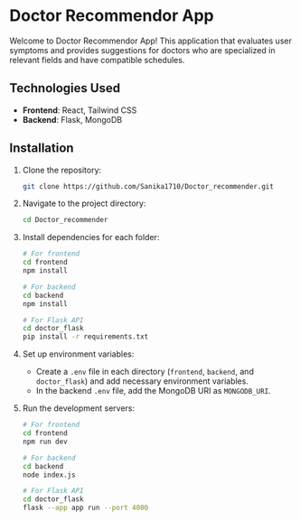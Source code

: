 # Doctor Recommendor App

Welcome to Doctor Recommendor App! This application that evaluates user symptoms and provides suggestions for doctors who are specialized in relevant fields and have compatible schedules.

## Technologies Used

- **Frontend**: React, Tailwind CSS
- **Backend**: Flask, MongoDB

## Installation

1. Clone the repository:

    ```bash
    git clone https://github.com/Sanika1710/Doctor_recommender.git
    ```

2. Navigate to the project directory:

    ```bash
    cd Doctor_recommender
    ```

3. Install dependencies for each folder:

    ```bash
    # For frontend
    cd frontend
    npm install

    # For backend
    cd backend
    npm install

    # For Flask API
    cd doctor_flask
    pip install -r requirements.txt
    ```

4. Set up environment variables:

    - Create a `.env` file in each directory (`frontend`, `backend`, and `doctor_flask`) and add necessary environment variables.
    - In the backend `.env` file, add the MongoDB URI as `MONGODB_URI`.

5. Run the development servers:

    ```bash
    # For frontend
    cd frontend
    npm run dev

    # For backend
    cd backend
    node index.js

    # For Flask API
    cd doctor_flask
    flask --app app run --port 4000
    ```


    


